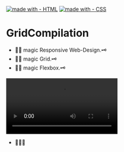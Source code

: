 [![made with - HTML](https://img.shields.io/static/v1?label=made+with&message=HTML&color=2ea44f&logo=html5)](https://developer.mozilla.org/en-US/docs/Web/HTML)
[![made with - CSS](https://img.shields.io/static/v1?label=made+with&message=CSS&color=2ea44f&logo=css3&logoColor=blue)](https://developer.mozilla.org/en-US/docs/Web/CSS)
# GridCompilation

- 🧙‍♂️ magic Responsive Web-Design.🗝️
- 🧙‍♂️ magic Grid.🗝️
- 🧙‍♂️ magic Flexbox.🗝️

<video src="grid-html/20230326_063030.mp4" controls title="Title"></video>


- 💫💫💫